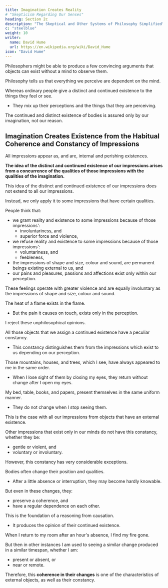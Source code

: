 ```yaml
---
title: Imagination Creates Reality
# "Skepticism Regarding Our Senses"
heading: Section 2c
description: "The Skeptical and Other Systems of Philosophy Simplified"
c: "steelblue"
weight: 10
writer:
  name: David Hume
  url: https://en.wikipedia.org/wiki/David_Hume
icon: "David Hume"
---
```



Philosophers might be able to produce a few convincing arguments that objects can exist without a mind to observe them.

<!-- Children, peasants, and most people are not induced by these arguments to:
- attribute objects to some impressions, and
- deny objects to other impressions.

Accordingly, we find that all the conclusions of ordinary people are directly contrary to the conclusions confirmed by philosophy. -->

Philosophy tells us that everything we perceive are dependent on the mind.

<!-- which appears to the mind, is:
- nothing but a perception, and
- interrupted by and  -->

Whereas ordinary people give a distinct and continued existence to the things they feel or see.
- They mix up their perceptions and the things that they are perceiving.

<!-- - confound perceptions and objects, and
- attribute a  -->

<!-- This feeling which confounds perceptions and objects is entirely unreasonable.

It must come from some other faculty than the understanding.

As long as we take our perceptions and objects to be the same, we can never:
- infer the existence of the one from that of the other, and
- form any argument from the relation.

We are assured of matters of fact, only through cause and effect. -->

<!-- Even after we distinguish our perceptions from our objects, we are still incapable of reasoning on the existence of one to that of the other. -->


<!-- Our reason can never assure us of  -->

The continued and distinct existence of bodies is assured only by our imagination, not our reason.

<!-- That opinion owes entirely to the . -->


## Imagination Creates Existence from the Habitual Coherence and Constancy of Impressions

All impressions appear as, and are, internal and perishing existences.

**The idea of the distinct and continued existence of our impressions arises from a concurrence of the qualities of those impressions with the qualities of the imagination.**

This idea of the distinct and continued existence of our impressions does not extend to all our impressions.

Instead, we only apply it to some impressions that have certain qualities.

<!-- Therefore, it will be easy for us to discover these qualities by comparing the distinct and continuously-existing impressions, with the internal and perishing impressions. -->

People think that:
- we grant reality and existence to some impressions because of those impressions':
  - involuntariness, and
  - superior force and violence,
- we refuse reality and existence to some impressions because of those impressions':
  - voluntariness, and
  - feebleness,
- the impressions of shape and size, colour and sound, are permanent beings existing external to us, and
- our pains and pleasures, passions and affections exist only within our perception.

These feelings operate with greater violence and are equally involuntary as the impressions of shape and size, colour and sound.

The heat of a flame exists in the flame.
- But the pain it causes on touch, exists only in the perception.

I reject these unphilosophical opinions.

<!-- I then search for some other hypothesis to discover those qualities in our impressions which makes us assign a distinct and continued existence to them. -->

All those objects that we assign a continued existence have a peculiar constancy.
- This constancy distinguishes them from the impressions which exist to us depending on our perception.

Those mountains, houses, and trees, which I see, have always appeared to me in the same order.
- When I lose sight of them by closing my eyes, they return without change after I open my eyes.

My bed, table, books, and papers, present themselves in the same uniform manner.
- They do not change when I stop seeing them.

This is the case with all our impressions from objects that have an external existence.

Other impressions that exist only in our minds do not have this constancy, whether they be:
- gentle or violent, and
- voluntary or involuntary.

However, this constancy has very considerable exceptions.

Bodies often change their position and qualities.
- After a little absence or interruption, they may become hardly knowable.

But even in these changes, they:
- preserve a coherence, and
- have a regular dependence on each other.

This is the foundation of a reasoning from causation.
- It produces the opinion of their continued existence.

When I return to my room after an hour's absence, I find my fire gone.

But then in other instances I am used to seeing a similar change produced in a similar timespan, whether I am:
- present or absent, or
- near or remote.

Therefore, this **coherence in their changes** is one of the characteristics of external objects, as well as their constancy.

